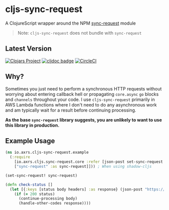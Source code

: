 # cljs-sync-request

A ClojureScript wrapper around the NPM [sync-request](https://github.com/ForbesLindesay/sync-request) module

> Note: `cljs-sync-request` does not bundle with `sync-request`

## Latest Version

[![Clojars Project](https://img.shields.io/clojars/v/io.axrs/cljs-sync-request.svg)](https://clojars.org/io.axrs/cljs-sync-request)
[![cljdoc badge](https://cljdoc.org/badge/io.axrs/cljs-sync-request)](https://cljdoc.org/d/io.axrs/cljs-sync-request/CURRENT)
[![CircleCI](https://circleci.com/gh/axrs/cljs-sync-request.svg?style=svg)](https://circleci.com/gh/axrs/cljs-sync-request)

## Why?

Sometimes you just need to perform a synchronous HTTP requests without worrying about entering callback hell or propagating
`core.async` `go` blocks and `channels` throughout your code. I use `cljs-sync-request` primarily in AWS Lambda functions
where I don't need to do any asynchronous work and am typically wait for a result before continuing processing.

**As the base `sync-request` library suggests, you are unlikely to want to use this library in production.**

## Example Usage

```clojure
(ns io.axrs.cljs-sync-request.example
  (:require
    [io.axrs.cljs.sync-request.core :refer [json-post set-sync-request!]]
    ["sync-request" :as sync-request]])) ; When using shadow-cljs

(set-sync-request! sync-request)

(defn check-status []
  (let [{:keys [status body headers] :as response} (json-post "https://some.url/here" {:id "1234"})]
    (if (= 200 status)
      (continue-processing body)
      (handle-other-codes response))))
```

